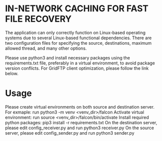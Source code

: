 # IN-NETWORK CACHING FOR FAST FILE RECOVERY

The application can only correctly function on Linux-based operating systems due to several Linux-based functional dependencies. 
There are two configuration files for specifying the source, destinations, maximum allowed thread, and many other options.

Please use python3 and install necessary packages using the requirements.txt file, preferably in a virtual environment, to avoid package version conflicts. For GridFTP client optimization, please follow the link below.

# Usage

Please create virtual environments on both source and destination server. For exmaple: run python3 -m venv <venv_dir>/falcon
Activate virtual environment: run source <venv_dir>/falcon/bin/activate
Install required python packages: pip3 install -r requirements.txt
On the destination server, please edit config_receiver.py and run python3 receiver.py
On the source server, please edit config_sender.py and run python3 sender.py


